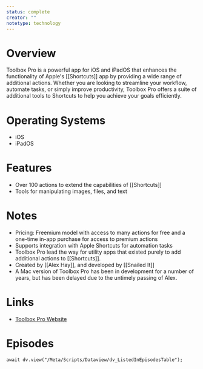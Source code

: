 ```yaml
---
status: complete
creator: ""
notetype: technology
---
```


# Overview  
Toolbox Pro is a powerful app for iOS and iPadOS that enhances the functionality of Apple's [[Shortcuts]] app by providing a wide range of additional actions. Whether you are looking to streamline your workflow, automate tasks, or simply improve productivity, Toolbox Pro offers a suite of additional tools to Shortcuts to help you achieve your goals efficiently.

# Operating Systems  
- iOS 
- iPadOS

# Features  
- Over 100 actions to extend the capabilities of [[Shortcuts]]
- Tools for manipulating images, files, and text

# Notes  
- Pricing: Freemium model with access to many actions for free and a one-time in-app purchase for access to premium actions
- Supports integration with Apple Shortcuts for automation tasks
- Toolbox Pro lead the way for utility apps that existed purely to add additional actions to [[Shortcuts]].
- Created by [[Alex Hay]], and developed by [[Snailed It]]
- A Mac version of Toolbox Pro has been in development for a number of years, but has been delayed due to the untimely passing of Alex.

# Links  
- [Toolbox Pro Website](https://toolboxpro.app)

# Episodes
```dataviewjs
await dv.view("/Meta/Scripts/Dataview/dv_ListedInEpisodesTable");
```
